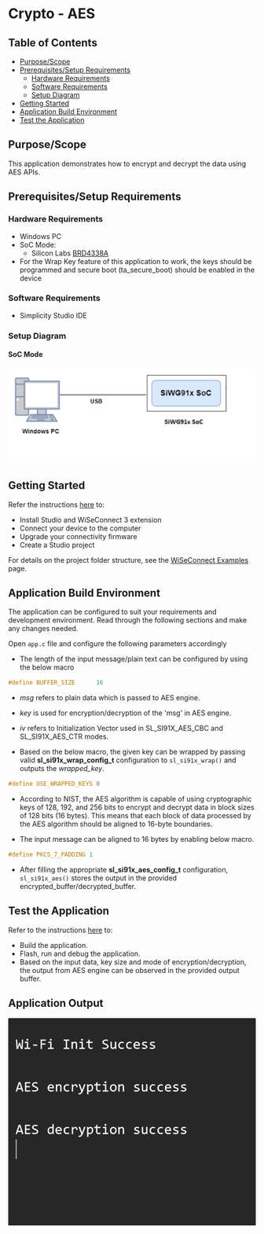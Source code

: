 # Crypto - AES

## Table of Contents

- [Purpose/Scope](#purposescope) 
- [Prerequisites/Setup Requirements](#prerequisitessetup-requirements)
  - [Hardware Requirements](#hardware-requirements)
  - [Software Requirements](#software-requirements)
  - [Setup Diagram](#setup-diagram)
- [Getting Started](#getting-started)
- [Application Build Environment](#application-build-environment)
- [Test the Application](#test-the-application)

## Purpose/Scope

This application demonstrates how to encrypt and decrypt the data using AES APIs.

## Prerequisites/Setup Requirements

### Hardware Requirements

- Windows PC
- SoC Mode:
  - Silicon Labs [BRD4338A](https://www.silabs.com/)
- For the Wrap Key feature of this application to work, the keys should be programmed and secure boot (ta_secure_boot) should be enabled in the device

### Software Requirements

- Simplicity Studio IDE

### Setup Diagram

#### SoC Mode 

![Figure: Setup Diagram SoC Mode for Crypto AES Example](resources/readme/setup_diagram_soc.png)

## Getting Started

Refer the instructions [here](https://docs.silabs.com/wiseconnect/latest/wiseconnect-getting-started/) to:

- Install Studio and WiSeConnect 3 extension
- Connect your device to the computer
- Upgrade your connectivity firmware
- Create a Studio project

For details on the project folder structure, see the [WiSeConnect Examples](https://docs.silabs.com/wiseconnect/latest/wiseconnect-examples/#example-folder-structure) page.

## Application Build Environment

The application can be configured to suit your requirements and development environment. Read through the following sections and make any changes needed.

Open `app.c` file and configure the following parameters accordingly

- The length of the input message/plain text can be configured by using the below macro

```c
#define BUFFER_SIZE      16
```

- *msg* refers to plain data which is passed to AES engine.
- *key* is used for encryption/decryption of the 'msg' in AES engine.
- *iv* refers to Initialization Vector used in SL_SI91X_AES_CBC and SL_SI91X_AES_CTR modes.

- Based on the below macro, the given key can be wrapped by passing valid **sl_si91x_wrap_config_t** configuration to `sl_si91x_wrap()` and outputs the *wrapped_key*.

```c
#define USE_WRAPPED_KEYS 0
```
- According to NIST, the AES algorithm is capable of using cryptographic keys of 128, 192, and 256 bits to encrypt and decrypt data in block sizes of 128 bits (16 bytes). This means that each block of data processed by the AES algorithm should be aligned to 16-byte boundaries. 

- The input message can be aligned to 16 bytes by enabling below macro.

```c
#define PKCS_7_PADDING 1
```

- After filling the appropriate **sl_si91x_aes_config_t** configuration, `sl_si91x_aes()` stores the output in the provided encrypted_buffer/decrypted_buffer. 

## Test the Application

Refer to the instructions [here](https://docs.silabs.com/wiseconnect/latest/wiseconnect-getting-started/) to:

- Build the application.
- Flash, run and debug the application.
- Based on the input data, key size and mode of encryption/decryption, the output from AES engine can be observed in the provided output buffer.

## Application Output

![AES Output](resources/readme/output.png)
